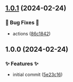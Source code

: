## [1.0.1](https://github.com/AtomiCloud/actions.cache-nuget/compare/v1.0.0...v1.0.1) (2024-02-24)


### 🐛 Bug Fixes 🐛

* actions ([86c1842](https://github.com/AtomiCloud/actions.cache-nuget/commit/86c1842274561429f2d880f89e36620946b26170))

## 1.0.0 (2024-02-24)


### ✨ Features ✨

* initial commit ([5e23c16](https://github.com/AtomiCloud/action.cache-nuget/commit/5e23c166548ad9238624f5b033aea17b041b5ef8))
